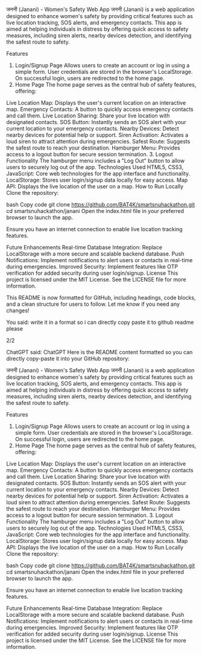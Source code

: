 जननी (Janani) - Women's Safety Web App
जननी (Janani) is a web application designed to enhance women's safety by providing critical features such as live location tracking, SOS alerts, and emergency contacts. This app is aimed at helping individuals in distress by offering quick access to safety measures, including siren alerts, nearby devices detection, and identifying the safest route to safety.

Features
1. Login/Signup Page
Allows users to create an account or log in using a simple form.
User credentials are stored in the browser's LocalStorage.
On successful login, users are redirected to the home page.
2. Home Page
The home page serves as the central hub of safety features, offering:

Live Location Map: Displays the user's current location on an interactive map.
Emergency Contacts: A button to quickly access emergency contacts and call them.
Live Location Sharing: Share your live location with designated contacts.
SOS Button: Instantly sends an SOS alert with your current location to your emergency contacts.
Nearby Devices: Detect nearby devices for potential help or support.
Siren Activation: Activates a loud siren to attract attention during emergencies.
Safest Route: Suggests the safest route to reach your destination.
Hamburger Menu: Provides access to a logout button for secure session termination.
3. Logout Functionality
The hamburger menu includes a "Log Out" button to allow users to securely log out of the app.
Technologies Used
HTML5, CSS3, JavaScript: Core web technologies for the app interface and functionality.
LocalStorage: Stores user login/signup data locally for easy access.
Map API: Displays the live location of the user on a map.
How to Run Locally
Clone the repository:

bash
Copy code
git clone https://github.com/BAT4K/smartsnuhackathon.git
cd smartsnuhackathon/janani
Open the index.html file in your preferred browser to launch the app.

Ensure you have an internet connection to enable live location tracking features.

Future Enhancements
Real-time Database Integration: Replace LocalStorage with a more secure and scalable backend database.
Push Notifications: Implement notifications to alert users or contacts in real-time during emergencies.
Improved Security: Implement features like OTP verification for added security during user login/signup.
License
This project is licensed under the MIT License. See the LICENSE file for more information.

This README is now formatted for GitHub, including headings, code blocks, and a clean structure for users to follow. Let me know if you need any changes!






You said:
write it in a format so i can directly copy paste it to github readme please

2/2

ChatGPT said:
ChatGPT
Here is the README content formatted so you can directly copy-paste it into your GitHub repository:

जननी (Janani) - Women's Safety Web App
जननी (Janani) is a web application designed to enhance women's safety by providing critical features such as live location tracking, SOS alerts, and emergency contacts. This app is aimed at helping individuals in distress by offering quick access to safety measures, including siren alerts, nearby devices detection, and identifying the safest route to safety.

Features
1. Login/Signup Page
Allows users to create an account or log in using a simple form.
User credentials are stored in the browser's LocalStorage.
On successful login, users are redirected to the home page.
2. Home Page
The home page serves as the central hub of safety features, offering:

Live Location Map: Displays the user's current location on an interactive map.
Emergency Contacts: A button to quickly access emergency contacts and call them.
Live Location Sharing: Share your live location with designated contacts.
SOS Button: Instantly sends an SOS alert with your current location to your emergency contacts.
Nearby Devices: Detect nearby devices for potential help or support.
Siren Activation: Activates a loud siren to attract attention during emergencies.
Safest Route: Suggests the safest route to reach your destination.
Hamburger Menu: Provides access to a logout button for secure session termination.
3. Logout Functionality
The hamburger menu includes a "Log Out" button to allow users to securely log out of the app.
Technologies Used
HTML5, CSS3, JavaScript: Core web technologies for the app interface and functionality.
LocalStorage: Stores user login/signup data locally for easy access.
Map API: Displays the live location of the user on a map.
How to Run Locally
Clone the repository:

bash
Copy code
git clone https://github.com/BAT4K/smartsnuhackathon.git
cd smartsnuhackathon/janani
Open the index.html file in your preferred browser to launch the app.

Ensure you have an internet connection to enable live location tracking features.

Future Enhancements
Real-time Database Integration: Replace LocalStorage with a more secure and scalable backend database.
Push Notifications: Implement notifications to alert users or contacts in real-time during emergencies.
Improved Security: Implement features like OTP verification for added security during user login/signup.
License
This project is licensed under the MIT License. See the LICENSE file for more information.
